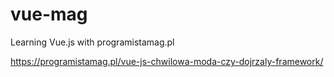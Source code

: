 # vue-mag
Learning Vue.js with programistamag.pl

https://programistamag.pl/vue-js-chwilowa-moda-czy-dojrzaly-framework/
